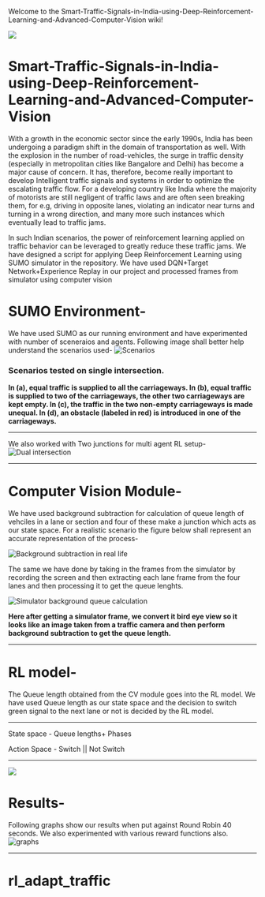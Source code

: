 Welcome to the Smart-Traffic-Signals-in-India-using-Deep-Reinforcement-Learning-and-Advanced-Computer-Vision wiki!

![](https://cdn-images-1.medium.com/max/1600/1*jkrJAJ1GcNUVSOXic28WkQ.gif)
# Smart-Traffic-Signals-in-India-using-Deep-Reinforcement-Learning-and-Advanced-Computer-Vision


With a growth in the economic sector since the early 1990s, India has been undergoing a paradigm shift in the domain of transportation as well. With the explosion in the number of road-vehicles, the surge in traffic density (especially in metropolitan cities like Bangalore and Delhi) has become a major cause of concern. It has, therefore, become really important to develop Intelligent traffic signals and systems in order to optimize the escalating traffic flow. For a developing country like India where the majority of motorists are still negligent of traffic laws and are often seen breaking them, for e.g, driving in opposite lanes, violating an indicator near turns and turning in a wrong direction, and many more such instances which eventually lead to traffic jams.

In such Indian scenarios, the power of reinforcement learning applied on traffic behavior can be leveraged to greatly reduce these traffic jams.
We have designed a script for applying Deep Reinforcement Learning using SUMO simulator in the repository.
We have used DQN+Target Network+Experience Replay in our project and processed frames from simulator using computer vision
#  SUMO Environment-

We have used SUMO as our running environment and have experimented with number of sceneraios and agents. Following image shall better help understand the scenarios used-
![Scenarios](https://github.com/Ujwal2910/Smart-Traffic-Signals-in-India-using-Deep-Reinforcement-Learning-and-Advanced-Computer-Vision/blob/master/images/bgsub.PNG)
### Scenarios tested on single intersection. 
**In (a), equal traffic is supplied to all the carriageways. In (b), equal traffic is supplied to two of the carriageways, the other two carriageways are kept empty. In (c), the traffic in the two non-empty carriageways is made unequal. In (d), an obstacle (labeled in red) is introduced in one of the carriageways.**

***

We also worked with Two junctions for multi agent RL setup-
![Dual intersection](https://github.com/Ujwal2910/Smart-Traffic-Signals-in-India-using-Deep-Reinforcement-Learning-and-Advanced-Computer-Vision/blob/master/images/dual_intersection.png)

***


# Computer Vision Module-
We have used background subtraction for calculation of queue length of vehciles in a lane or section and four of these make a junction which acts as our state space. For a realistic scenario the figure below shall represent an accurate representation of the process-

![Background subtraction in real life](https://github.com/Ujwal2910/Smart-Traffic-Signals-in-India-using-Deep-Reinforcement-Learning-and-Advanced-Computer-Vision/blob/master/images/bg2.PNG) 

The same we have done by taking in the frames from the simulator by recording the screen and then extracting each lane frame from the four lanes and then processing it to get the queue lenghts.

![Simulator background queue calculation](https://github.com/Ujwal2910/Smart-Traffic-Signals-in-India-using-Deep-Reinforcement-Learning-and-Advanced-Computer-Vision/blob/master/images/output_iY9tDr.gif)

**Here after getting a simulator frame, we convert it bird eye view so it looks like an image taken from a traffic camera and then perform background subtraction to get the queue length.**

***
# RL model-
The Queue length obtained from the CV module goes into the RL model. We have used Queue length as our state space and the decision to switch green signal to the next lane or not is decided by the RL model. 

***

State space - Queue lengths+ Phases 

Action Space - Switch || Not Switch

***
![](https://media.giphy.com/media/LXSVSUsg7r6qOx6Pey/giphy.gif)
# Results-

Following graphs show our results when put against Round Robin 40 seconds. We also experimented with various reward functions also.
![graphs](https://github.com/Ujwal2910/Smart-Traffic-Signals-in-India-using-Deep-Reinforcement-Learning-and-Advanced-Computer-Vision/blob/master/images/reward.PNG)

***
# rl_adapt_traffic
